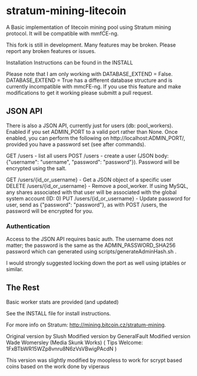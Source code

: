 stratum-mining-litecoin
==============
A Basic implementation of litecoin mining pool using Stratum mining protocol. It will be compatible with mmfCE-ng.

This fork is still in development. Many features may be broken. Please report any broken features or issues. 

Installation Instructions can be found in the INSTALL

Please note that I am only working with DATABASE_EXTEND = False. DATABASE_EXTEND = True has a different database structure and is currently incompatible with mmcFE-ng. If you use this feature and make modifications to get it working please submitt a pull request. 

JSON API
--------

There is also a JSON API, currently just for users (db: pool_workers). Enabled if you set 
ADMIN_PORT to a valid port rather than None. Once enabled, you can perform 
the following on http://localhost:ADMIN_PORT/, provided you have a password set (see after commands).

GET /users - list all users
POST /users - create a user (JSON body: {"username": "username", "password": "password"}). Password will be encrypted using the salt.
                
GET /users/{id_or_username} - Get a JSON object of a specific user
DELETE /users/{id_or_username} - Remove a pool_worker. If using MySQL, any shares associated with that user will be associated with the global system account (ID: 0)
PUT /users/{id_or_username} - Update password for user, send as {"password": "password"}, as with POST /users, the password will be encrypted for you.

### Authentication

Access to the JSON API requires basic auth. The username does not matter; the password is the same as the ADMIN_PASSWORD_SHA256 password which 
can generated using scripts/generateAdminHash.sh .

I would strongly suggested locking down the port as well using iptables or similar.

The Rest
--------

Basic worker stats are provided (and updated)

See the INSTALL file for install instructions.

For more info on Stratum:
http://mining.bitcoin.cz/stratum-mining.

Original version by Slush
Modified version by GeneralFault
Modified version Wade Womersley (Media Skunk Works) ( Tips Welcome: 1FxBTbWR15WZp8vnru8N6zVsVBwigPAcdN )

This version was slightly modified by moopless to work for scrypt based coins based on the work done by viperaus
